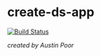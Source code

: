 # create-ds-app

[![Build Status](https://travis-ci.org/a-poor/create-ds-app.svg?branch=master)](https://travis-ci.org/a-poor/create-ds-app)

_created by Austin Poor_


